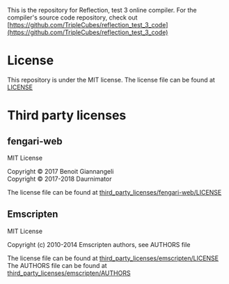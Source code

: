 This is the repository for Reflection, test 3 online compiler. For the
compiler's source code repository, check out [https://github.com/TripleCubes/reflection_test_3_code](https://github.com/TripleCubes/reflection_test_3_code)

# License

This repository is under the MIT license. The license file can be found at [LICENSE](LICENSE)

# Third party licenses

## fengari-web

MIT License

Copyright © 2017 Benoit Giannangeli \
Copyright © 2017-2018 Daurnimator

The license file can be found at [third_party_licenses/fengari-web/LICENSE](third_party_licenses/fengari-web/LICENSE)

## Emscripten

MIT License

Copyright (c) 2010-2014 Emscripten authors, see AUTHORS file

The license file can be found at [third_party_licenses/emscripten/LICENSE](third_party_licenses/emscripten/LICENSE) \
The AUTHORS file can be found at [third_party_licenses/emscripten/AUTHORS](third_party_licenses/emscripten/AUTHORS)
